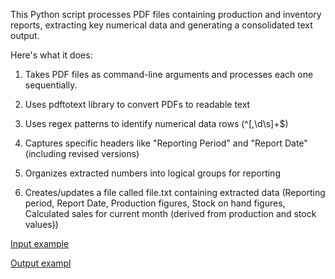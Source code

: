 This Python script processes PDF files containing production and inventory reports, extracting key numerical data and generating a consolidated text output. 

Here's what it does:

1. Takes PDF files as command-line arguments and processes each one sequentially.

2. Uses pdftotext library to convert PDFs to readable text

3. Uses regex patterns to identify numerical data rows (^[,\d\s]+$)

4. Captures specific headers like "Reporting Period" and "Report Date" (including revised versions)

5. Organizes extracted numbers into logical groups for reporting

6. Creates/updates a file called file.txt containing extracted data (Reporting period, Report Date, Production figures, Stock on hand figures, Calculated sales for current month (derived from production and stock values))

[Input example](https://github.com/Evaldas-Koncevicius/pdf-data-munging/blob/main/Input%20example.pdf)

[Output exampl](https://github.com/Evaldas-Koncevicius/pdf-data-munging/blob/main/Output%20example.txt)

